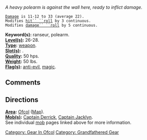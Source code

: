 *A heavy polearm is against the wall here, ready to inflict damage.*

[`Damage`](Melee_Weapon_Values.md "wikilink")` is 11-12 to 33 (average 22).`  
`Modifies `[`hit`` ``roll`](Hit_Roll.md "wikilink")` by 3 continuous.`  
`Modifies `[`damage`` ``roll`](Damage_Roll.md "wikilink")` by 5 continuous.`

**Keyword(s):** ranseur, polearm.  
**[Level(s)](Object_Level.md "wikilink"):** 26-28.  
**[Type](:Category:_Object_Types.md "wikilink"):**
[weapon](:Category:_Melee_Weapons.md "wikilink").  
**[Slot(s)](Object_Slots.md "wikilink"):** <wielded>.  
**[Quality](Object_Quality.md "wikilink"):** 50 hps.  
**[Weight](Object_Weight.md "wikilink"):** 50 lbs.  
**[Flag(s)](:Category:_Object_Flags.md "wikilink"):**
[anti-evil](Anti-Evil_Flag.md "wikilink"),
[magic](Magic_Flag.md "wikilink").  

## Comments

## Directions

**[Area](:Category:_Areas.md "wikilink"):**
[Ofcol](:Category:_Ofcol.md "wikilink")
([Map](Ofcol_Map.md "wikilink")).  
**[Mob(s)](:Category:_Mobs.md "wikilink"):** [Captain
Derrick](Captain_Derrick.md "wikilink"), [Captain
Jacklyn](Captain_Jacklyn.md "wikilink").  
See individual [mob](:Category:_Mobs.md "wikilink") pages linked above
for more information.  

[Category: Gear In Ofcol](Category:_Gear_In_Ofcol "wikilink") [Category:
Grandfathered Gear](Category:_Grandfathered_Gear "wikilink")
